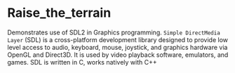 # Raise_the_terrain
Demonstrates use of SDL2 in Graphics programming.
`Simple DirectMedia Layer` (SDL) is a cross-platform development library designed to provide low level access to audio, keyboard, mouse, joystick, and graphics hardware via OpenGL and Direct3D. It is used by video playback software, emulators, and games. SDL is written in C, works natively with C++
